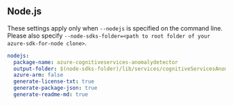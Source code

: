 ## Node.js

These settings apply only when `--nodejs` is specified on the command line.
Please also specify `--node-sdks-folder=<path to root folder of your azure-sdk-for-node clone>`.

``` yaml $(nodejs)
nodejs:
  package-name: azure-cognitiveservices-anomalydetector
  output-folder: $(node-sdks-folder)/lib/services/cognitiveServicesAnomalyDetector
  azure-arm: false
  generate-license-txt: true
  generate-package-json: true
  generate-readme-md: true
```
